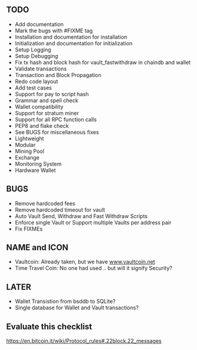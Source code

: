 TODO
----
* Add documentation
* Mark the bugs with #FIXME tag
* Installation and documentation for installation
* Initialization and documentation for initialization
* Setup Logging
* Setup Debugging
* Fix tx hash and block hash for vault_fastwithdraw in chaindb and wallet
* Validate transactions
* Transaction and Block Propagation
* Redo code layout
* Add test cases
* Support for pay to script hash
* Grammar and spell check
* Wallet compatibility
* Support for stratum miner
* Support for all RPC function calls
* PEP8 and flake check
* See BUGS for miscellaneous fixes
* Lightweight
* Modular
* Mining Pool
* Exchange
* Monitoring System
* Hardware Wallet


BUGS
----
* Remove hardcoded fees
* Remove hardcoded timeout for vault
* Auto Vault Send, Withdraw and Fast Withdraw Scripts
* Enforce single Vault or Support multiple Vaults per address pair
* Fix FIXMEs


NAME and ICON
-------------
* Vaultcoin: Already taken, but we have www.vaultcoin.net
* Time Travel Coin: No one had used .. but will it signify Security?


LATER
-----
* Wallet Transistion from bsddb to SQLite?
* Single database for Wallet and Vault transactions?


Evaluate this checklist
-----------------------
https://en.bitcoin.it/wiki/Protocol_rules#.22block.22_messages
